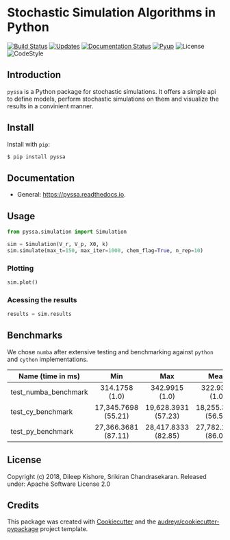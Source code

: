 # Stochastic Simulation Algorithms in Python

[![Build Status](https://travis-ci.com/dileep-kishore/pyssa.svg?token=qCMKydrUTvcJ87J6czex&branch=master)](https://travis-ci.com/dileep-kishore/pyssa)
[![Updates](https://pyup.io/repos/github/dileep-kishore/pyssa/shield.svg)](https://pyup.io/repos/github/dileep-kishore/pyssa/)
[![Documentation Status](https://readthedocs.org/projects/pyssa/badge/?version=latest)](https://pyssa.readthedocs.io/en/latest/?badge=latest)
[![Pyup](https://img.shields.io/pypi/v/pyssa.svg)](https://pypi.python.org/pypi/pyssa)
![License](https://img.shields.io/badge/license-Apache%202-blue.svg)
![CodeStyle](https://img.shields.io/badge/code--style-black-black.svg)


## Introduction

`pyssa` is a Python package for stochastic simulations. It offers a simple api to define models, perform stochastic simulations on them and visualize the results in a convinient manner.


## Install

Install with `pip`:

```bash
$ pip install pyssa
```


## Documentation

  - General: <https://pyssa.readthedocs.io>.


## Usage

```python
from pyssa.simulation import Simulation

sim = Simulation(V_r, V_p, X0, k)
sim.simulate(max_t=150, max_iter=1000, chem_flag=True, n_rep=10)
```

### Plotting

```python
sim.plot()
```

### Acessing the results

```python
results = sim.results
```

## Benchmarks

We chose `numba` after extensive testing and benchmarking against `python` and `cython` implementations.

Name (time in ms) | Min | Max | Mean | StdDev | Median | IQR | Outliers | OPS | Rounds | Iterations |
| --- |:---:| :---:|:---:| :---:|:---:| :---:|:---:| :---:|:---:| :---:|
test_numba_benchmark | 314.1758 (1.0) | 342.9915 (1.0) | 322.9318 (1.0) |  11.4590 (1.0) |   318.7983 (1.0) |  9.1533 (1.0) |     1;1 | 3.0966 (1.0) |     5 |     1 |
test_cy_benchmark |  17,345.7698 (55.21)  |  19,628.3931 (57.23)  |  18,255.3931 (56.53)  | 862.4711 (75.27) |  18,148.9358 (56.93)  |  1,030.3676 (112.57) |   2;0 | 0.0548 (0.02) |    5 |     1 |
test_py_benchmark |  27,366.3681 (87.11) |  28,417.8333 (82.85) |   27,782.2482 (86.03)  |  387.2758 (33.80)  |  27,728.4224 (86.98)  |  347.3891 (37.95) |   2;0 | 0.0360 (0.01) |    5 |     1 |

## License

Copyright (c) 2018, Dileep Kishore, Srikiran Chandrasekaran. Released under: Apache Software License 2.0

## Credits

This package was created with [Cookiecutter](https://github.com/audreyr/cookiecutter) and the [audreyr/cookiecutter-pypackage](https://github.com/audreyr/cookiecutter-pypackage) project template.
